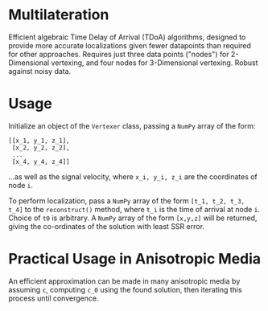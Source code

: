 # Multilateration

Efficient algebraic Time Delay of Arrival (TDoA) algorithms, designed to provide more accurate localizations given fewer datapoints than required for other approaches. Requires just three data points ("nodes") for 2-Dimensional vertexing, and four nodes for 3-Dimensional vertexing. Robust against noisy data.

# Usage

Initialize an object of the `Vertexer` class, passing a `NumPy` array of the form:

```
[[x_1, y_1, z_1],
 [x_2, y_2, z_2],
 ...
 [x_4, y_4, z_4]]
```

...as well as the signal velocity, where `x_i, y_i, z_i` are the coordinates of node `i`. 

To perform localization, pass a `NumPy` array of the form `[t_1, t_2, t_3, t_4]` to the `reconstruct()` method, where `t_i` is the time of arrival at node `i`. Choice of `t0` is arbitrary. A `NumPy` array of the form `[x,y,z]` will be returned, giving the co-ordinates of the solution with least SSR error.

# Practical Usage in Anisotropic Media

An efficient approximation can be made in many anisotropic media by assuming `c`, computing `c_0` using the found solution, then iterating this process until convergence.
